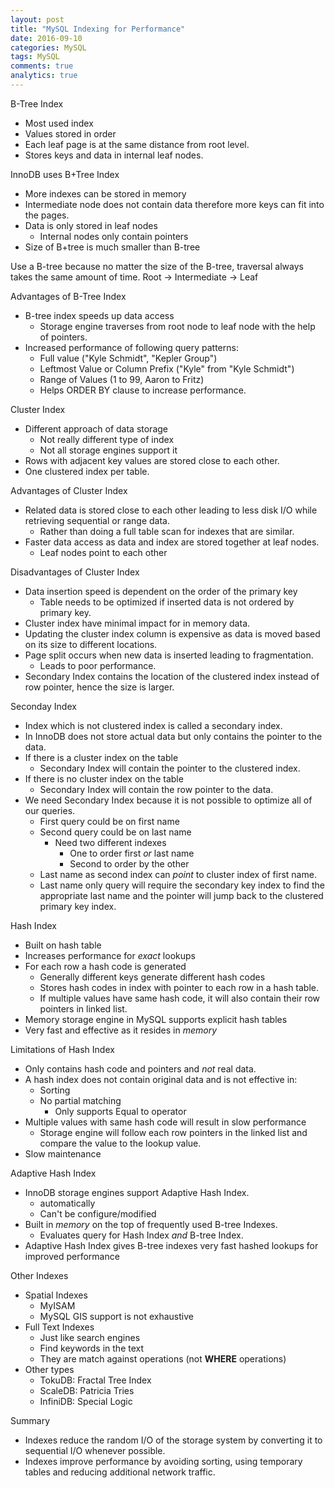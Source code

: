 ```yaml
---
layout: post
title: "MySQL Indexing for Performance"
date: 2016-09-10
categories: MySQL
tags: MySQL
comments: true
analytics: true
---
```


B-Tree Index
  - Most used index
  - Values stored in order
  - Each leaf page is at the same distance from root level.
  - Stores keys and data in internal leaf nodes.

InnoDB uses B+Tree Index
  - More indexes can be stored in memory
  - Intermediate node does not contain data therefore more keys can fit into the pages.
  - Data is only stored in leaf nodes
      - Internal nodes only contain pointers
  - Size of B+tree is much smaller than B-tree


Use a B-tree because no matter the size of the B-tree, traversal always takes the same amount of time.
Root -> Intermediate -> Leaf


Advantages of B-Tree Index
  - B-tree index speeds up data access
      - Storage engine traverses from root node to leaf node with the help of pointers.
  - Increased performance of following query patterns:
      - Full value ("Kyle Schmidt", "Kepler Group")
      - Leftmost Value or Column Prefix ("Kyle" from "Kyle Schmidt")
      - Range of Values (1 to 99, Aaron to Fritz)
      - Helps ORDER BY clause to increase performance.


Cluster Index
  - Different approach of data storage
      - Not really different type of index
      - Not all storage engines support it
  - Rows with adjacent key values are stored close to each other.
  - One clustered index per table.


Advantages of Cluster Index
  - Related data is stored close to each other leading to less disk I/O while retrieving sequential or range data.
      - Rather than doing a full table scan for indexes that are similar.
  - Faster data access as data and index are stored together at leaf nodes.
      - Leaf nodes point to each other


Disadvantages of Cluster Index
  - Data insertion speed is dependent on the order of the primary key
      - Table needs to be optimized if inserted data is not ordered by primary key.
  - Cluster index have minimal impact for in memory data.
  - Updating the cluster index column is expensive as data is moved based on its size to different locations.
  - Page split occurs when new data is inserted leading to fragmentation.
      - Leads to poor performance.
  - Secondary Index contains the location of the clustered index instead of row pointer, hence the size is larger.


Seconday Index
  - Index which is not clustered index is called a secondary index.
  - In InnoDB does not store actual data but only contains the pointer to the data.
  - If there is a cluster index on the table
      - Secondary Index will contain the pointer to the clustered index.
  - If there is no cluster index on the table
      - Secondary Index will contain the row pointer to the data.
  - We need Secondary Index because it is not possible to optimize all of our queries.
      - First query could be on first name
      - Second query could be on last name
          - Need two different indexes
              - One to order first _or_ last name
              - Second to order by the other
      - Last name as second index can _point_ to cluster index of first name.
      - Last name only query will require the secondary key index to find the appropriate last name and the pointer will jump back to the clustered primary key index.


Hash Index
  - Built on hash table
  - Increases performance for _exact_ lookups
  - For each row a hash code is generated
      - Generally different keys generate different hash codes
      - Stores hash codes in index with pointer to each row in a hash table.
      - If multiple values have same hash code, it will also contain their row pointers in linked list.
  - Memory storage engine in MySQL supports explicit hash tables
  - Very fast and effective as it resides in _memory_


Limitations of Hash Index
  - Only contains hash code and pointers and _not_ real data.
  - A hash index does not contain original data and is not effective in:
      - Sorting
      - No partial matching
          - Only supports Equal to operator
  - Multiple values with same hash code will result in slow performance
      - Storage engine will follow each row pointers in the linked list and compare the value to the lookup value.
  - Slow maintenance


Adaptive Hash Index
  - InnoDB storage engines support Adaptive Hash Index.
      - automatically
      - Can't be configure/modified
  - Built in _memory_ on the top of frequently used B-tree Indexes.
      - Evaluates query for Hash Index _and_ B-tree Index.
  - Adaptive Hash Index gives B-tree indexes very fast hashed lookups for improved performance


Other Indexes
  - Spatial Indexes
      - MyISAM
      - MySQL GIS support is not exhaustive
  - Full Text Indexes
      - Just like search engines
      - Find keywords in the text
      - They are match against operations (not **WHERE** operations)
  - Other types
      - TokuDB: Fractal Tree Index
      - ScaleDB: Patricia Tries
      - InfiniDB: Special Logic


Summary
  - Indexes reduce the random I/O of the storage system by converting it to sequential I/O whenever possible.
  - Indexes improve performance by avoiding sorting, using temporary tables and reducing additional network traffic.
